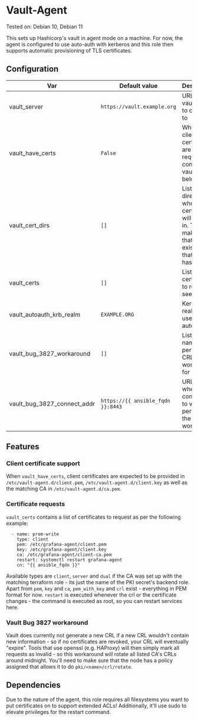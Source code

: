# Vault-Agent

Tested on: Debian 10, Debian 11

This sets up Hashicorp's vault in agent mode on a machine. For now, the agent is configured to use auto-auth with
kerberos and this role then supports automatic provisioning of TLS certificates.

## Configuration
|Var|Default value|Description|
|---|-------------|-----------|
|vault_server|`https://vault.example.org`|URL of the vault server to connect to|
|vault_have_certs|`False`|Whether client certificates are required to connect to vault, see below|
|vault_cert_dirs|`[]`|List of directories where certificates will be put in. This makes sure that they exist and that vault has access|
|vault_certs|`[]`|List of certificates to request, see below|
|vault_autoauth_krb_realm|`EXAMPLE.ORG`|Kerberos realm to use for autoauth|
|vault_bug_3827_workaround|`[]`|List of CA names to perform the CRL bug workaround for|
|vault_bug_3827_connect_addr|`https://{{ ansible_fqdn }}:8443`|URL to use when connecting to vault for performing the CRL workaround|

## Features

### Client certificate support
When `vault_have_certs`, client certificates are expected to be provided in `/etc/vault-agent.d/client.pem`,
`/etc/vault-agent.d/client.key` as well as the matching CA in `/etc/vault-agent.d/ca.pem`.

### Certificate requests
`vault_certs` contains a list of certificates to request as per the following example:
```
  - name: prom-write
    type: client
    pem: /etc/grafana-agent/client.pem
    key: /etc/grafana-agent/client.key
    ca: /etc/grafana-agent/client-ca.pem
    restart: systemctl restart grafana-agent
    cn: "{{ ansible_fqdn }}"
```
Available types are `client`, `server` and `dual` if the CA was set up with the matching terraform
role - its just the name of the PKI secret's backend role. Apart from `pem`, `key` and `ca`, `pem_with_key` and
`crl` exist - everything in PEM format for now.
`restart` is executed whenever the crl or the certificate changes - the command is executed as root, so you can restart
services here.

### Vault Bug 3827 workaround
Vault does currently not generate a new CRL if a new CRL wouldn't contain new information - so if no certificates are
revoked, your CRL will eventually "expire". Tools that use openssl (e.g. HAProxy) will then simply mark all requests as
invalid - so this workaround will rotate all listed CA's CRLs around midnight. You'll need to make sure that the node
has a policy assigned that allows it to do `pki/<name>/crl/rotate`.

## Dependencies
Due to the nature of the agent, this role requires all filesystems you want to put certificates on to support
extended ACLs!
Additionally, it'll use sudo to elevate privileges for the restart command.